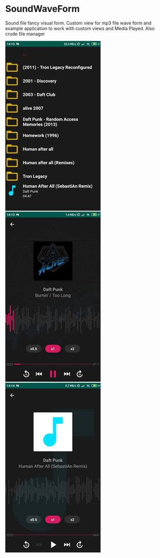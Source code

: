 # SoundWaveForm
Sound file fancy visual form. Custom view for mp3 file wave form and example application to work with custom views and Media Played. Also crude file manager

<img src="https://github.com/RomanTourdyiev/SoundWaveForm/blob/master/app/Screenshot_2020-01-07-14-13-54-961_tink.co.soundform.jpg?raw=true" width="300">

<img src="https://github.com/RomanTourdyiev/SoundWaveForm/blob/master/app/Screenshot_2020-01-07-14-13-30-639_tink.co.soundform.jpg?raw=true" width="300">

<img src="https://github.com/RomanTourdyiev/SoundWaveForm/blob/master/app/Screenshot_2020-01-07-14-14-03-222_tink.co.soundform.jpg?raw=true" width="300">
